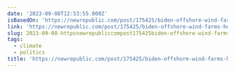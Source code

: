 ```yaml
---
date: '2023-09-08T12:53:55.000Z'
isBasedOn: 'https://newrepublic.com/post/175425/biden-offshore-wind-farms-headwinds'
link: 'https://newrepublic.com/post/175425/biden-offshore-wind-farms-headwinds'
slug: 2023-09-08-httpsnewrepubliccompost175425biden-offshore-wind-farms-headwinds
tags:
  - climate
  - politics
title: 'https://newrepublic.com/post/175425/biden-offshore-wind-farms-headwinds'
---
```



